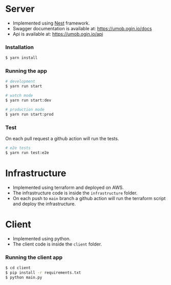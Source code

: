 # Server

* Implemented using [Nest](https://github.com/nestjs/nest) framework.
* Swagger documentation is available at: https://umob.ogin.io/docs
* Api is available at: https://umob.ogin.io/api

### Installation

```bash
$ yarn install
```

### Running the app

```bash
# development
$ yarn run start

# watch mode
$ yarn run start:dev

# production mode
$ yarn run start:prod
```

### Test
On each pull request a github action will run the tests.

```bash
# e2e tests
$ yarn run test:e2e
```

# Infrastructure

* Implemented using terraform and deployed on AWS.
* The infrastructure code is inside the `infrastructure` folder.
* On each push to `main` branch a github action will run the terraform script and deploy the infrastructure.

# Client

* Implemented using python.
* The client code is inside the `client` folder.

### Running the client app

```bash
$ cd client
$ pip install -r requirements.txt
$ python main.py
```
